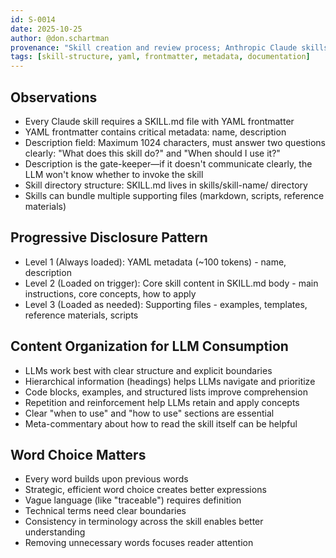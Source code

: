 ```yaml
---
id: S-0014
date: 2025-10-25
author: @don.schartman
provenance: "Skill creation and review process; Anthropic Claude skills documentation"
tags: [skill-structure, yaml, frontmatter, metadata, documentation]
---
```


## Observations

- Every Claude skill requires a SKILL.md file with YAML frontmatter
- YAML frontmatter contains critical metadata: name, description
- Description field: Maximum 1024 characters, must answer two questions clearly: "What does this skill do?" and "When should I use it?"
- Description is the gate-keeper—if it doesn't communicate clearly, the LLM won't know whether to invoke the skill
- Skill directory structure: SKILL.md lives in skills/skill-name/ directory
- Skills can bundle multiple supporting files (markdown, scripts, reference materials)

## Progressive Disclosure Pattern

- Level 1 (Always loaded): YAML metadata (~100 tokens) - name, description
- Level 2 (Loaded on trigger): Core skill content in SKILL.md body - main instructions, core concepts, how to apply
- Level 3 (Loaded as needed): Supporting files - examples, templates, reference materials, scripts

## Content Organization for LLM Consumption

- LLMs work best with clear structure and explicit boundaries
- Hierarchical information (headings) helps LLMs navigate and prioritize
- Code blocks, examples, and structured lists improve comprehension
- Repetition and reinforcement help LLMs retain and apply concepts
- Clear "when to use" and "how to use" sections are essential
- Meta-commentary about how to read the skill itself can be helpful

## Word Choice Matters

- Every word builds upon previous words
- Strategic, efficient word choice creates better expressions
- Vague language (like "traceable") requires definition
- Technical terms need clear boundaries
- Consistency in terminology across the skill enables better understanding
- Removing unnecessary words focuses reader attention
